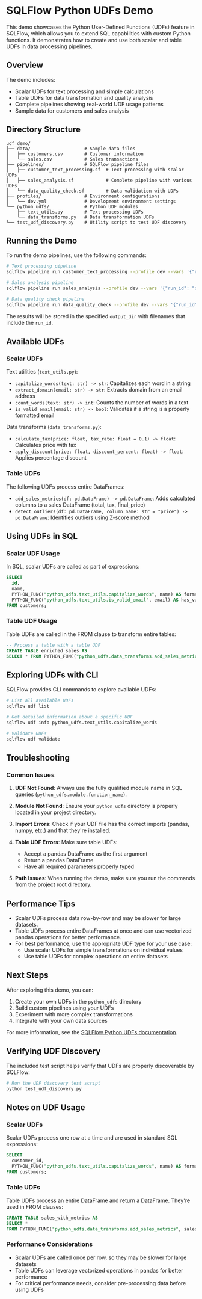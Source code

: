 # SQLFlow Python UDFs Demo

This demo showcases the Python User-Defined Functions (UDFs) feature in SQLFlow, which allows you to extend SQL capabilities with custom Python functions. It demonstrates how to create and use both scalar and table UDFs in data processing pipelines.

## Overview

The demo includes:
- Scalar UDFs for text processing and simple calculations
- Table UDFs for data transformation and quality analysis
- Complete pipelines showing real-world UDF usage patterns
- Sample data for customers and sales analysis

## Directory Structure

```
udf_demo/
├── data/                    # Sample data files
│   ├── customers.csv        # Customer information
│   └── sales.csv            # Sales transactions
├── pipelines/               # SQLFlow pipeline files
│   ├── customer_text_processing.sf  # Text processing with scalar UDFs
│   ├── sales_analysis.sf            # Complete pipeline with various UDFs
│   └── data_quality_check.sf        # Data validation with UDFs
├── profiles/                # Environment configurations
│   └── dev.yml              # Development environment settings
└── python_udfs/             # Python UDF modules
    ├── text_utils.py        # Text processing UDFs
    └── data_transforms.py   # Data transformation UDFs
└── test_udf_discovery.py    # Utility script to test UDF discovery
```

## Running the Demo

To run the demo pipelines, use the following commands:

```bash
# Text processing pipeline
sqlflow pipeline run customer_text_processing --profile dev --vars '{"run_id": "demo_run", "output_dir": "output"}'

# Sales analysis pipeline
sqlflow pipeline run sales_analysis --profile dev --vars '{"run_id": "demo_run", "output_dir": "output"}'

# Data quality check pipeline
sqlflow pipeline run data_quality_check --profile dev --vars '{"run_id": "demo_run", "output_dir": "output"}'
```

The results will be stored in the specified `output_dir` with filenames that include the `run_id`.

## Available UDFs

### Scalar UDFs

Text utilities (`text_utils.py`):
- `capitalize_words(text: str) -> str`: Capitalizes each word in a string
- `extract_domain(email: str) -> str`: Extracts domain from an email address
- `count_words(text: str) -> int`: Counts the number of words in a text
- `is_valid_email(email: str) -> bool`: Validates if a string is a properly formatted email

Data transforms (`data_transforms.py`):
- `calculate_tax(price: float, tax_rate: float = 0.1) -> float`: Calculates price with tax
- `apply_discount(price: float, discount_percent: float) -> float`: Applies percentage discount

### Table UDFs

The following UDFs process entire DataFrames:

- `add_sales_metrics(df: pd.DataFrame) -> pd.DataFrame`: Adds calculated columns to a sales DataFrame (total, tax, final_price)
- `detect_outliers(df: pd.DataFrame, column_name: str = "price") -> pd.DataFrame`: Identifies outliers using Z-score method

## Using UDFs in SQL

### Scalar UDF Usage

In SQL, scalar UDFs are called as part of expressions:

```sql
SELECT
  id,
  name,
  PYTHON_FUNC("python_udfs.text_utils.capitalize_words", name) AS formatted_name,
  PYTHON_FUNC("python_udfs.text_utils.is_valid_email", email) AS has_valid_email
FROM customers;
```

### Table UDF Usage

Table UDFs are called in the FROM clause to transform entire tables:

```sql
-- Process a table with a table UDF
CREATE TABLE enriched_sales AS
SELECT * FROM PYTHON_FUNC("python_udfs.data_transforms.add_sales_metrics", sales_table);
```

## Exploring UDFs with CLI

SQLFlow provides CLI commands to explore available UDFs:

```bash
# List all available UDFs
sqlflow udf list

# Get detailed information about a specific UDF
sqlflow udf info python_udfs.text_utils.capitalize_words

# Validate UDFs
sqlflow udf validate
```

## Troubleshooting

### Common Issues

1. **UDF Not Found**: Always use the fully qualified module name in SQL queries (`python_udfs.module.function_name`).

2. **Module Not Found**: Ensure your `python_udfs` directory is properly located in your project directory.

3. **Import Errors**: Check if your UDF file has the correct imports (pandas, numpy, etc.) and that they're installed.

4. **Table UDF Errors**: Make sure table UDFs:
   - Accept a pandas DataFrame as the first argument
   - Return a pandas DataFrame
   - Have all required parameters properly typed

5. **Path Issues**: When running the demo, make sure you run the commands from the project root directory.

## Performance Tips

- Scalar UDFs process data row-by-row and may be slower for large datasets.
- Table UDFs process entire DataFrames at once and can use vectorized pandas operations for better performance.
- For best performance, use the appropriate UDF type for your use case:
  - Use scalar UDFs for simple transformations on individual values
  - Use table UDFs for complex operations on entire datasets

## Next Steps

After exploring this demo, you can:
1. Create your own UDFs in the `python_udfs` directory
2. Build custom pipelines using your UDFs
3. Experiment with more complex transformations
4. Integrate with your own data sources

For more information, see the [SQLFlow Python UDFs documentation](../../docs/python_udfs.md).

## Verifying UDF Discovery

The included test script helps verify that UDFs are properly discoverable by SQLFlow:

```bash
# Run the UDF discovery test script
python test_udf_discovery.py
```

## Notes on UDF Usage

### Scalar UDFs
Scalar UDFs process one row at a time and are used in standard SQL expressions:

```sql
SELECT 
  customer_id,
  PYTHON_FUNC("python_udfs.text_utils.capitalize_words", name) AS formatted_name
FROM customers;
```

### Table UDFs
Table UDFs process an entire DataFrame and return a DataFrame. They're used in FROM clauses:

```sql
CREATE TABLE sales_with_metrics AS
SELECT * 
FROM PYTHON_FUNC("python_udfs.data_transforms.add_sales_metrics", sales_table);
```

### Performance Considerations
- Scalar UDFs are called once per row, so they may be slower for large datasets
- Table UDFs can leverage vectorized operations in pandas for better performance
- For critical performance needs, consider pre-processing data before using UDFs 